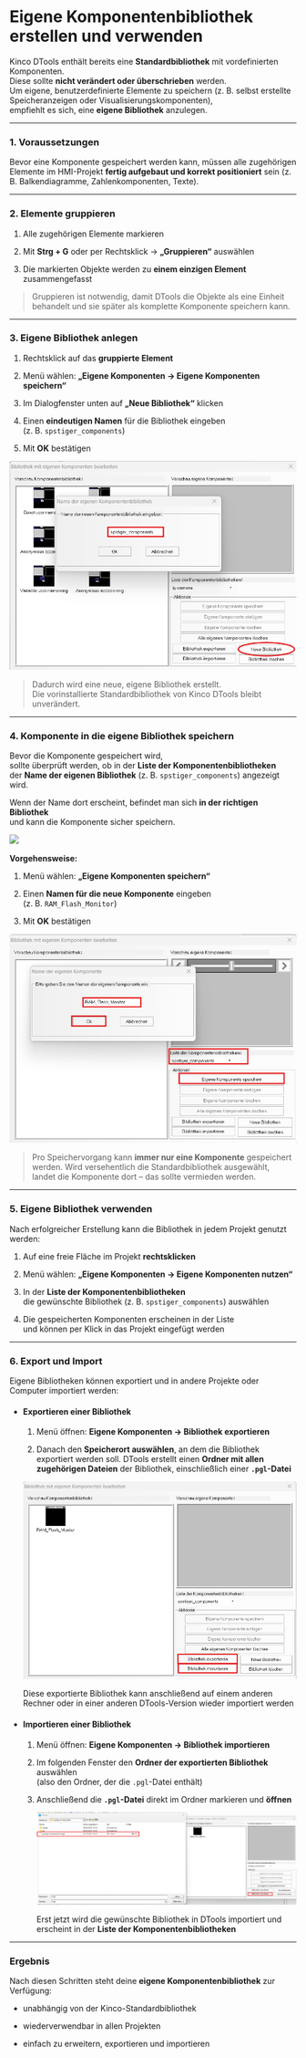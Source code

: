 # Eigene Komponentenbibliothek erstellen und verwenden

Kinco DTools enthält bereits eine **Standardbibliothek** mit vordefinierten Komponenten.  
Diese sollte **nicht verändert oder überschrieben** werden.  
Um eigene, benutzerdefinierte Elemente zu speichern (z. B. selbst erstellte Speicheranzeigen oder Visualisierungskomponenten),  
empfiehlt es sich, eine **eigene Bibliothek** anzulegen.

---

### 1. Voraussetzungen

Bevor eine Komponente gespeichert werden kann, müssen alle zugehörigen Elemente im HMI-Projekt **fertig aufgebaut und korrekt positioniert** sein (z. B. Balkendiagramme, Zahlenkomponenten, Texte).

---

### 2. Elemente gruppieren

1. Alle zugehörigen Elemente markieren

2. Mit **Strg + G** oder per Rechtsklick → **„Gruppieren“** auswählen

3. Die markierten Objekte werden zu **einem einzigen Element** zusammengefasst

> Gruppieren ist notwendig, damit DTools die Objekte als eine Einheit behandelt und sie später als komplette Komponente speichern kann.

---

### 3. Eigene Bibliothek anlegen

1. Rechtsklick auf das **gruppierte Element**

2. Menü wählen: **„Eigene Komponenten → Eigene Komponenten speichern“**

3. Im Dialogfenster unten auf **„Neue Bibliothek“** klicken

4. Einen **eindeutigen Namen** für die Bibliothek eingeben  
   (z. B. `spstiger_components`)

5. Mit **OK** bestätigen

![](./assets/2025-10-08-092626-inage.png)

> Dadurch wird eine neue, eigene Bibliothek erstellt.  
> Die vorinstallierte Standardbibliothek von Kinco DTools bleibt unverändert.

---

### 4. Komponente in die eigene Bibliothek speichern

Bevor die Komponente gespeichert wird,  
sollte überprüft werden, ob in der **Liste der Komponentenbibliotheken**  
der **Name der eigenen Bibliothek** (z. B. `spstiger_components`) angezeigt wird.

Wenn der Name dort erscheint, befindet man sich **in der richtigen Bibliothek**  
und kann die Komponente sicher speichern.

![](C:\Users\famil\AppData\Roaming\marktext\images\2025-10-09-13-26-36-image.png)

**Vorgehensweise:**

1. Menü wählen: **„Eigene Komponenten speichern“**

2. Einen **Namen für die neue Komponente** eingeben  
   (z. B. `RAM_Flash_Monitor`)

3. Mit **OK** bestätigen

![](./assets/2025-10-08-092627-inage.png)

> Pro Speichervorgang kann **immer nur eine Komponente** gespeichert werden. Wird versehentlich die Standardbibliothek ausgewählt,  
> landet die Komponente dort – das sollte vermieden werden.

---

### 5. Eigene Bibliothek verwenden

Nach erfolgreicher Erstellung kann die Bibliothek in jedem Projekt genutzt werden:

1. Auf eine freie Fläche im Projekt **rechtsklicken**

2. Menü wählen: **„Eigene Komponenten → Eigene Komponenten nutzen“**

3. In der **Liste der Komponentenbibliotheken**  
   die gewünschte Bibliothek (z. B. `spstiger_components`) auswählen

4. Die gespeicherten Komponenten erscheinen in der Liste  
   und können per Klick in das Projekt eingefügt werden

---

### 6. Export und Import

Eigene Bibliotheken können exportiert und in andere Projekte oder Computer importiert werden:

- #### **Exportieren einer Bibliothek**
  
  1. Menü öffnen: **Eigene Komponenten → Bibliothek exportieren**
  
  2. Danach den **Speicherort auswählen**, an dem die Bibliothek exportiert werden soll. DTools erstellt einen **Ordner mit allen zugehörigen Dateien** der Bibliothek, einschließlich einer **`.pgl`-Datei**
  
  ![](.\assets\2025-10-08-092628-inage.png)
  
  Diese exportierte Bibliothek kann anschließend auf einem anderen Rechner oder in einer anderen DTools-Version wieder importiert werden

- #### **Importieren einer Bibliothek**
  
  1. Menü öffnen: **Eigene Komponenten → Bibliothek importieren**
  
  2. Im folgenden Fenster den **Ordner der exportierten Bibliothek** auswählen  
     (also den Ordner, der die `.pgl`-Datei enthält)
  
  3. Anschließend die **`.pgl`-Datei** direkt im Ordner markieren und **öffnen**
     
     ![](.\assets\2025-10-08-092629-inage.png)
     
     Erst jetzt wird die gewünschte Bibliothek in DTools importiert und erscheint in der **Liste der Komponentenbibliotheken**

---

### Ergebnis

Nach diesen Schritten steht deine **eigene Komponentenbibliothek** zur Verfügung:

- unabhängig von der Kinco-Standardbibliothek

- wiederverwendbar in allen Projekten

- einfach zu erweitern, exportieren und importieren
